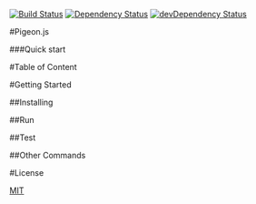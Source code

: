 [![Build Status](https://travis-ci.org/w3tecch/event-bus.svg?branch=master)](https://travis-ci.org/w3tecch/event-bus)
[![Dependency Status](https://david-dm.org/w3tecch/event-bus.svg)](https://david-dm.org/w3tecch/event-bus)
[![devDependency Status](https://david-dm.org/w3tecch/event-bus/dev-status.svg)](https://david-dm.org/w3tecch/event-bus#info=devDependencies)

#Pigeon.js

###Quick start

#Table of Content

#Getting Started

##Installing

##Run

##Test

##Other Commands

#License

[MIT](/LICENSE)
